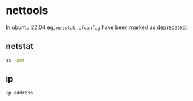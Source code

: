 # nettools

In ubuntu 22.04 eg, `netstat`, `ifconfig` have been marked as deprecated.

## netstat

```bash
ss -ant
```

## ip

```bash
ip address
```

